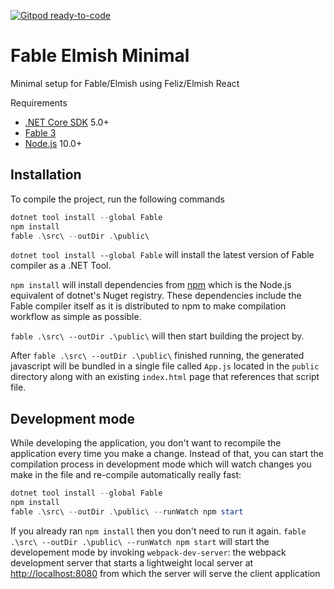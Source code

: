 [![Gitpod ready-to-code](https://img.shields.io/badge/Gitpod-ready--to--code-blue?logo=gitpod)](https://gitpod.io/#https://github.com/thomrad/fable-elmish-minimal)

# Fable Elmish Minimal

Minimal setup for Fable/Elmish using Feliz/Elmish React

Requirements

- [.NET Core SDK](https://www.microsoft.com/net/download) 5.0+
- [Fable 3](https://www.nuget.org/packages/Fable/)
- [Node.js](https://nodejs.org/en/) 10.0+

## Installation

To compile the project, run the following commands

```powershell
dotnet tool install --global Fable
npm install
fable .\src\ --outDir .\public\
```

`dotnet tool install --global Fable` will install the latest version of Fable compiler as a .NET Tool.

`npm install` will install dependencies from [npm](https://www.npmjs.com/) which is the Node.js equivalent of dotnet's Nuget registry. These dependencies include the Fable compiler itself as it is distributed to npm to make compilation workflow as simple as possible.

`fable .\src\ --outDir .\public\` will then start building the project by.

After `fable .\src\ --outDir .\public\` finished running, the generated javascript will be bundled in a single file called `App.js` located in the `public` directory along with an existing `index.html` page that references that script file.

## Development mode

While developing the application, you don't want to recompile the application every time you make a change. Instead of that, you can start the compilation process in development mode which will watch changes you make in the file and re-compile automatically really fast:

```powershell
dotnet tool install --global Fable
npm install
fable .\src\ --outDir .\public\ --runWatch npm start
```

If you already ran `npm install` then you don't need to run it again. `fable .\src\ --outDir .\public\ --runWatch npm start` will start the developement mode by invoking `webpack-dev-server`: the webpack development server that starts a lightweight local server at [http://localhost:8080](http://localhost:8080) from which the server will serve the client application
